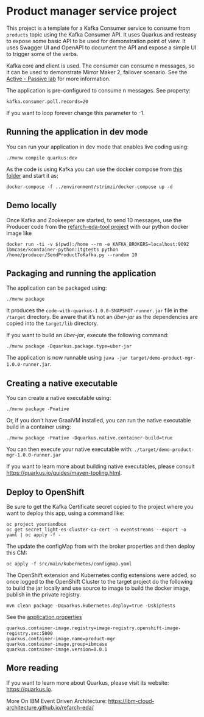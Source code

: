 # Product manager service project

This project is a template for a Kafka Consumer service to consume from `products` topic using the Kafka Consumer API.
It uses Quarkus and resteasy to expose some basic API to be used for demonstration point of view. It uses Swagger UI and OpenAPI to document the API and expose a simple UI to trigger some of the verbs.

Kafka core and client is used. The consumer can consume n messages, so it can be used to demonstrate Mirror Maker 2, failover scenario. See the [Active - Passive lab](https://ibm-cloud-architecture.github.io/refarch-eda/use-cases/kafka-mm2/lab-3/) for more information.

The application is pre-configured to consume n messages. See property:

```
kafka.consumer.poll.records=20
```

If you want to loop forever change this parameter to -1.

## Running the application in dev mode

You can run your application in dev mode that enables live coding using:

```shell script
./mvnw compile quarkus:dev
```

As the code is using Kafka you can use the docker compose from [this folder](../environment/strimzi) and start it as:

```shell
docker-compose -f ../environment/strimzi/docker-compose up -d
```

## Demo locally

Once Kafka and Zookeeper are started, to send 10 messages, use the Producer code from the [refarch-eda-tool project](https://github.com/ibm-cloud-architecture/refarch-eda-tools/blob/master/labs/mirror-maker2/producer/SendProductToKafka.py) with our python docker image like

```shell
docker run -ti -v $(pwd):/home --rm -e KAFKA_BROKERS=localhost:9092 ibmcase/kcontainer-python:itgtests python /home/producer/SendProductToKafka.py --random 10
```

## Packaging and running the application

The application can be packaged using:

```shell script
./mvnw package
```

It produces the `code-with-quarkus-1.0.0-SNAPSHOT-runner.jar` file in the `/target` directory.
Be aware that it’s not an _über-jar_ as the dependencies are copied into the `target/lib` directory.

If you want to build an _über-jar_, execute the following command:

```shell script
./mvnw package -Dquarkus.package.type=uber-jar
```

The application is now runnable using `java -jar target/demo-product-mgr-1.0.0-runner.jar`.

## Creating a native executable

You can create a native executable using: 

```shell script
./mvnw package -Pnative
```

Or, if you don't have GraalVM installed, you can run the native executable build in a container using: 

```shell script
./mvnw package -Pnative -Dquarkus.native.container-build=true
```

You can then execute your native executable with: `./target/demo-product-mgr-1.0.0-runner.jar`

If you want to learn more about building native executables, please consult https://quarkus.io/guides/maven-tooling.html.

## Deploy to OpenShift

Be sure to get the Kafka Certificate secret copied to the project where you want to deploy this app, using a command like:

```shell
oc project yoursandbox
oc get secret light-es-cluster-ca-cert -n eventstreams --export -o yaml | oc apply -f - 
```

The update the configMap from with the broker properties and then deploy this CM:

```shell
oc apply -f src/main/kubernetes/configmap.yaml 
```

The OpenShift extension and Kubernetes config extensions were added, so once logged to the OpenShift Cluster to the target project do the following to build the jar locally and use source to image to build the docker image, publish in the private registry.

```shell
mvn clean package -Dquarkus.kubernetes.deploy=true -DskipTests
```

See the [application.properties](src/main/resources/application.properties)

```
quarkus.container-image.registry=image-registry.openshift-image-registry.svc:5000
quarkus.container-image.name=product-mgr
quarkus.container-image.group=ibmcase
quarkus.container-image.version=0.0.1

```

## More reading

If you want to learn more about Quarkus, please visit its website: https://quarkus.io.

More On IBM Event Driven Architecture: https://ibm-cloud-architecture.github.io/refarch-eda/